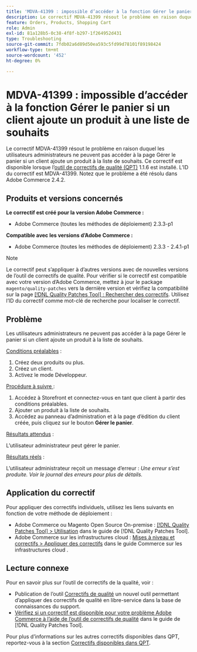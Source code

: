 ```yaml
---
title: 'MDVA-41399 : impossible d’accéder à la fonction Gérer le panier si un client ajoute un produit à une liste de souhaits'
description: Le correctif MDVA-41399 résout le problème en raison duquel les utilisateurs administrateurs ne peuvent pas accéder à la page Gérer le panier si un client ajoute un produit à la liste de souhaits. Ce correctif est disponible lorsque l’outil [Outil de correctifs de la qualité (QPT)](https://experienceleague.adobe.com/en/docs/commerce-operations/tools/quality-patches-tool/quality-patches-tool-to-self-serve-quality-patches) 1.1.6 est installé. L’ID du correctif est MDVA-41399. Notez que le problème a été résolu dans Adobe Commerce 2.4.2.
feature: Orders, Products, Shopping Cart
role: Admin
exl-id: 81a128b5-0c38-4f8f-b297-1f264952d431
type: Troubleshooting
source-git-commit: 7fdb02a6d89d50ea593c5fd99d78101f89198424
workflow-type: tm+mt
source-wordcount: '452'
ht-degree: 0%

---
```


# MDVA-41399 : impossible d’accéder à la fonction Gérer le panier si un client ajoute un produit à une liste de souhaits

Le correctif MDVA-41399 résout le problème en raison duquel les utilisateurs administrateurs ne peuvent pas accéder à la page Gérer le panier si un client ajoute un produit à la liste de souhaits. Ce correctif est disponible lorsque l’[outil de correctifs de qualité (QPT)](https://experienceleague.adobe.com/en/docs/commerce-operations/tools/quality-patches-tool/quality-patches-tool-to-self-serve-quality-patches) 1.1.6 est installé. L’ID du correctif est MDVA-41399. Notez que le problème a été résolu dans Adobe Commerce 2.4.2.

## Produits et versions concernés

**Le correctif est créé pour la version Adobe Commerce :**

* Adobe Commerce (toutes les méthodes de déploiement) 2.3.3-p1

**Compatible avec les versions d’Adobe Commerce :**

* Adobe Commerce (toutes les méthodes de déploiement) 2.3.3 - 2.4.1-p1

>[!NOTE]
>
>Le correctif peut s’appliquer à d’autres versions avec de nouvelles versions de l’outil de correctifs de qualité. Pour vérifier si le correctif est compatible avec votre version d’Adobe Commerce, mettez à jour le package `magento/quality-patches` vers la dernière version et vérifiez la compatibilité sur la page [[!DNL Quality Patches Tool] : Rechercher des correctifs](https://experienceleague.adobe.com/en/docs/commerce-operations/tools/quality-patches-tool/quality-patches-tool-to-self-serve-quality-patches). Utilisez l’ID du correctif comme mot-clé de recherche pour localiser le correctif.

## Problème

Les utilisateurs administrateurs ne peuvent pas accéder à la page Gérer le panier si un client ajoute un produit à la liste de souhaits.

<u>Conditions préalables</u> :

1. Créez deux produits ou plus.
1. Créez un client.
1. Activez le mode Développeur.

<u>Procédure à suivre </u> :

1. Accédez à Storefront et connectez-vous en tant que client à partir des conditions préalables.
1. Ajouter un produit à la liste de souhaits.
1. Accédez au panneau d’administration et à la page d’édition du client créée, puis cliquez sur le bouton **Gérer le panier**.

<u>Résultats attendus</u> :

L’utilisateur administrateur peut gérer le panier.

<u>Résultats réels</u> :

L’utilisateur administrateur reçoit un message d’erreur : *Une erreur s’est produite. Voir le journal des erreurs pour plus de détails.*

## Application du correctif

Pour appliquer des correctifs individuels, utilisez les liens suivants en fonction de votre méthode de déploiement :

* Adobe Commerce ou Magento Open Source On-premise : [[!DNL Quality Patches Tool] > Utilisation](/help/tools/quality-patches-tool/usage.md) dans le guide de [!DNL Quality Patches Tool].
* Adobe Commerce sur les infrastructures cloud : [Mises à niveau et correctifs > Appliquer des correctifs](https://experienceleague.adobe.com/docs/commerce-cloud-service/user-guide/develop/upgrade/apply-patches.html) dans le guide Commerce sur les infrastructures cloud .

## Lecture connexe

Pour en savoir plus sur l’outil de correctifs de la qualité, voir :

* Publication de l’outil [Correctifs de qualité](https://experienceleague.adobe.com/en/docs/commerce-operations/tools/quality-patches-tool/quality-patches-tool-to-self-serve-quality-patches) un nouvel outil permettant d’appliquer des correctifs de qualité en libre-service dans la base de connaissances du support.
* [Vérifiez si un correctif est disponible pour votre problème Adobe Commerce à l’aide de l’outil de correctifs de qualité](/help/tools/quality-patches-tool/patches-available-in-qpt/check-patch-for-magento-issue-with-magento-quality-patches.md) dans le guide de [!DNL Quality Patches Tool].

Pour plus d’informations sur les autres correctifs disponibles dans QPT, reportez-vous à la section [Correctifs disponibles dans QPT](https://support.magento.com/hc/en-us/sections/360010506631-Patches-available-in-MQP-tool-).
